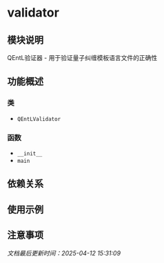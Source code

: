 # validator

## 模块说明
QEntL验证器 - 用于验证量子纠缠模板语言文件的正确性

## 功能概述

### 类

- `QEntLValidator`

### 函数

- `__init__`
- `main`

## 依赖关系

## 使用示例

## 注意事项

*文档最后更新时间：2025-04-12 15:31:09*